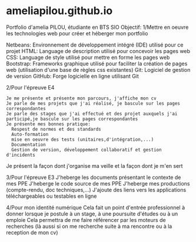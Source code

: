# ameliapilou.github.io
Portfolio d'amelia PILOU, étudiante en BTS SIO
Objectif:
1/Mettre en oeuvre les technologies web pour créer et héberger mon portfolio

  Netbeans: Environnement de développement intégré (IDE) utilisé pour ce projet
  HTML: Language de description utilisé pour concevoir les pages web
  CSS: Language de style utilisé pour mettre en forme les pages web
  Bootstrap: Frameworks graphique utilisé pour faciliter la création de pages web (utilisation d'une base de règles css       existantes)
  Git: Logiciel de gestion de version
  GitHub: Forge logicielle en ligne utilisant Git
  
  2/Pour l'épreuve E4
  
    Je me présente et présente mon parcours, j'affiche mon cv
    Je parle de mes projets que j'ai réalisé, je bascule sur les pages correspondantes
    Je parle des stages que j'ai effectué et des projet auxquels j'ai participé,je bascule sur les pages correspondantes
    Je présente mes bonnes pratique:
      Respest de normes et des standards
      Auto-formation
      mise en oeuvre des tests (unitaires,d'intégration,...)
      Documentation
      Gestion de version, développement collaboratif et gestion d'incidents
   Je présent la façon dont j'organise ma veille et la façon dont je m'en sert
   
3/Pour l'épreuve E3
  J'heberge les documents présentant le contexte de mes PPE
  J'heberge le code source de mes PPE
  J'heberge mes productions (compte-rendu, doc techniques,...)
  J'ajoute des liens vers les applications téléchargeables ou testables en ligne
  
4/Pour mon identité numérique
  Cela fait un point d'entrée professionnel à donner lorsque je postule à un stage, à une poursuite d'études ou à un emploie
  Cela permettra de me faire référencer par les moteurs de recherches (là aussi si on me recherche suite à ma rencontre ou à la reception de mon cv)
